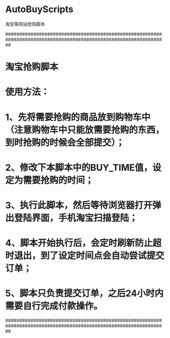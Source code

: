 # AutoBuyScripts
淘宝等网站抢购脚本

##################################################################################################################
# 淘宝抢购脚本                                                                                                   #
# 使用方法：                                                                                                     #
#     1、先将需要抢购的商品放到购物车中（注意购物车中只能放需要抢购的东西，到时抢购的时候会全部提交）；          #
#     2、修改下本脚本中的BUY_TIME值，设定为需要抢购的时间；                                                      #
#     3、执行此脚本，然后等待浏览器打开弹出登陆界面，手机淘宝扫描登陆；                                          #
#     4、脚本开始执行后，会定时刷新防止超时退出，到了设定时间点会自动尝试提交订单；                              #
#     5、脚本只负责提交订单，之后24小时内需要自行完成付款操作。                                                  #
##################################################################################################################